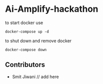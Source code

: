 # Ai-Amplify-hackathon

to start docker use

```
docker-compose up -d
```

to shut down and remove docker


```
docker-compose down
```


## Contributors

* Smit Jiwani
// add here
